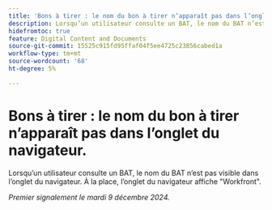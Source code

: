 ```yaml
---
title: 'Bons à tirer : le nom du bon à tirer n’apparaît pas dans l’onglet du navigateur.'
description: Lorsqu’un utilisateur consulte un BAT, le nom du BAT n’est pas visible dans l’onglet du navigateur. L’onglet du navigateur affiche Workfront à la place.
hidefromtoc: true
feature: Digital Content and Documents
source-git-commit: 15525c915fd95ffaf04f5ee4725c23856cabed1a
workflow-type: tm+mt
source-wordcount: '68'
ht-degree: 5%

---
```



# Bons à tirer : le nom du bon à tirer n’apparaît pas dans l’onglet du navigateur.

Lorsqu’un utilisateur consulte un BAT, le nom du BAT n’est pas visible dans l’onglet du navigateur. À la place, l’onglet du navigateur affiche &quot;Workfront&quot;.

_Premier signalement le mardi 9 décembre 2024._
